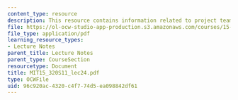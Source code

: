 ```yaml
---
content_type: resource
description: This resource contains information related to project team presentations.
file: https://ol-ocw-studio-app-production.s3.amazonaws.com/courses/15-320-strategic-organizational-design-spring-2011/96c920ac4320c4f774d5ea098842df61_MIT15_320S11_lec24.pdf
file_type: application/pdf
learning_resource_types:
- Lecture Notes
parent_title: Lecture Notes
parent_type: CourseSection
resourcetype: Document
title: MIT15_320S11_lec24.pdf
type: OCWFile
uid: 96c920ac-4320-c4f7-74d5-ea098842df61
---
```

